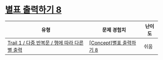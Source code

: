 # [별표 출력하기 8](https://www.codetree.ai/trails/complete/curated-cards/intro-print-star-8)

|유형|문제 경험치|난이도|
|---|---|---|
|[Trail 1 / 다중 반복문 / 행에 따라 다른 별 출력](https://www.codetree.ai/trail-info/novice-low/)|[[Concept]별표 출력하기 8](https://www.codetree.ai/trails/complete/curated-cards/intro-print-star-8/)|쉬움|

